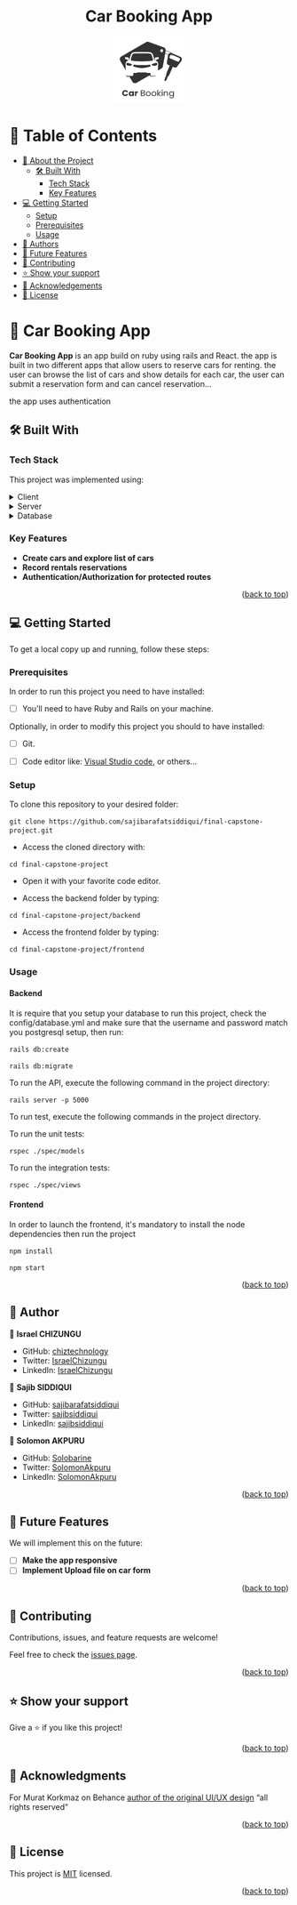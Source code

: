 
<a name="readme-top"></a>

<div align="center">
  <h1><b>Car Booking App</b></h1>
    <img src='./frontend/public/car%20booking%20logo.png' height="120px" width="auto"/>
</div>

<!-- TABLE OF CONTENTS -->

# 📗 Table of Contents

- [📖 About the Project](#about-project)
  - [🛠 Built With](#built-with)
    - [Tech Stack](#tech-stack)
    - [Key Features](#key-features)
- [💻 Getting Started](#getting-started)
  - [Setup](#setup)
  - [Prerequisites](#prerequisites)
  - [Usage](#usage)
- [👥 Authors](#authors)
- [🔭 Future Features](#future-features)
- [🤝 Contributing](#contributing)
- [⭐️ Show your support](#support)
- [🙏 Acknowledgements](#acknowledgements)
- [📝 License](#license)

# 📖 Car Booking App <a name="about-project"></a>

 **Car Booking App** is an app build on ruby using rails and React.
 the app is built in two different apps that allow users to reserve cars for renting. the user can browse the list of cars and show details for each car, the user can submit a reservation form and can cancel reservation...

 the app uses authentication

## 🛠 Built With <a name="built-with"></a>

### Tech Stack <a name="tech-stack"></a>

This project was implemented using:

<details>
  <summary>Client</summary>
  <ul>
    <li><a href="https://reactjs.org/">React.js</a></li>
  </ul>
</details>

<details>
  <summary>Server</summary>
  <ul>
    <li><a href="https://rubyonrails.org/">Ruby on Rails</a></li>
  </ul>
</details>

<details>
<summary>Database</summary>
  <ul>
    <li><a href="https://www.postgresql.org/">PostgreSQL</a></li>
  </ul>
</details>

### Key Features <a name="key-features"></a>

- **Create cars and explore list of cars**
- **Record rentals reservations**
- **Authentication/Authorization for protected routes**

<p align="right">(<a href="#readme-top">back to top</a>)</p>

## 💻 Getting Started <a name="getting-started"></a>

To get a local copy up and running, follow these steps:

### Prerequisites

In order to run this project you need to have installed:

- [ ] You’ll need to have Ruby and Rails on your machine.

Optionally, in order to modify this project you should to have installed:

- [ ] Git.

- [ ] Code editor like: [Visual Studio code](https://code.visualstudio.com/), or others...

### Setup

To clone this repository to your desired folder:

```console
git clone https://github.com/sajibarafatsiddiqui/final-capstone-project.git
```

- Access the cloned directory with:

```console
cd final-capstone-project
```

- Open it with your favorite code editor.

- Access the backend folder by typing:

```console
cd final-capstone-project/backend
```

- Access the frontend folder by typing:

```console
cd final-capstone-project/frontend
```

### Usage

#### Backend

It is require that you setup your database to run this project, check the config/database.yml and make sure that the username and password match you postgresql setup, then run:

```console
rails db:create
```

```console
rails db:migrate
```

To run the API, execute the following command in the project directory:

```console
rails server -p 5000
```

To run test, execute the following commands in the project directory.

To run the unit tests:

  ```console
  rspec ./spec/models 
  ```
To run the integration tests:

  ```console
  rspec ./spec/views
  ```

  #### Frontend

In order to launch the frontend, it's mandatory to install the node dependencies then run the project

```console
npm install
```

```console
npm start
```

<p align="right">(<a href="#readme-top">back to top</a>)</p>


## 👥 Author <a name="authors"></a>

👤 **Israel CHIZUNGU**

- GitHub: [chiztechnology](https://github.com/chiztechnology)
- Twitter: [IsraelChizungu](https://twitter.com/IsraelChizungu)
- LinkedIn: [IsraelChizungu](https://www.linkedin.com/in/israelchizungu/)

👤 **Sajib SIDDIQUI**

- GitHub: [sajibarafatsiddiqui](https://github.com/sajibarafatsiddiqui)
- Twitter: [sajibsiddiqui](https://twitter.com/)
- LinkedIn: [sajibsiddiqui](https://www.linkedin.com/)

👤 **Solomon AKPURU**

- GitHub: [Solobarine](https://github.com/solobarine)
- Twitter: [SolomonAkpuru](https://twitter.com/)
- LinkedIn: [SolomonAkpuru](https://www.linkedin.com/)


<p align="right">(<a href="#readme-top">back to top</a>)</p>

## 🔭 Future Features <a name="future-features"></a>

We will implement this on the future:

- [ ] **Make the app responsive**
- [ ] **Implement Upload file on car form**

<p align="right">(<a href="#readme-top">back to top</a>)</p>

## 🤝 Contributing <a name="contributing"></a>

Contributions, issues, and feature requests are welcome!

Feel free to check the [issues page](https://github.com/sajibarafatsiddiqui/final-capstone-project/issues).

<p align="right">(<a href="#readme-top">back to top</a>)</p>

## ⭐️ Show your support <a name="support"></a>

Give a ⭐️ if you like this project!

<p align="right">(<a href="#readme-top">back to top</a>)</p>

## 🙏 Acknowledgments <a name="acknowledgements"></a>

 For Murat Korkmaz on Behance [author of the original UI/UX design](https://www.behance.net/gallery/26425031/Vespa-Responsive-Redesign)  “all rights reserved”

<p align="right">(<a href="#readme-top">back to top</a>)</p>

## 📝 License <a name="license"></a>

This project is [MIT](./LICENSE) licensed.

<p align="right">(<a href="#readme-top">back to top</a>)
